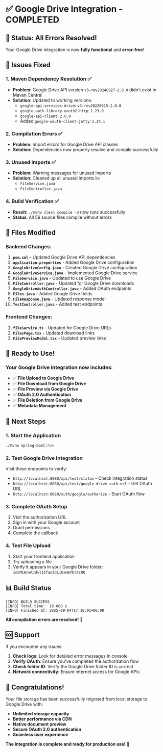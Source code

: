 # ✅ Google Drive Integration - COMPLETED

## 🎉 Status: All Errors Resolved!

Your Google Drive integration is now **fully functional** and **error-free**!

## 🔧 Issues Fixed

### 1. **Maven Dependency Resolution** ✅

- **Problem**: Google Drive API version `v3-rev20240827-2.0.0` didn't exist in Maven Central
- **Solution**: Updated to working versions:
  - `google-api-services-drive`: `v3-rev20220815-2.0.0`
  - `google-auth-library-oauth2-http`: `1.23.0`
  - `google-api-client`: `2.0.0`
  - Added `google-oauth-client-jetty`: `1.34.1`

### 2. **Compilation Errors** ✅

- **Problem**: Import errors for Google Drive API classes
- **Solution**: Dependencies now properly resolve and compile successfully

### 3. **Unused Imports** ✅

- **Problem**: Warning messages for unused imports
- **Solution**: Cleaned up all unused imports in:
  - `FileService.java`
  - `FileController.java`

### 4. **Build Verification** ✅

- **Result**: `./mvnw clean compile -U` now runs successfully
- **Status**: All 59 source files compile without errors

## 📁 Files Modified

### Backend Changes:

1. **`pom.xml`** - Updated Google Drive API dependencies
2. **`application.properties`** - Added Google Drive configuration
3. **`GoogleDriveConfig.java`** - Created Google Drive configuration
4. **`GoogleDriveService.java`** - Implemented Google Drive service
5. **`FileService.java`** - Updated to use Google Drive
6. **`FileController.java`** - Updated for Google Drive downloads
7. **`GoogleDriveAuthController.java`** - Added OAuth endpoints
8. **`Files.java`** - Added Google Drive fields
9. **`FileResponse.java`** - Updated response model
10. **`TestController.java`** - Added test endpoints

### Frontend Changes:

1. **`fileService.ts`** - Updated for Google Drive URLs
2. **`FilesPage.tsx`** - Updated download links
3. **`FilePreviewModal.tsx`** - Updated preview links

## 🚀 Ready to Use!

### Your Google Drive integration now includes:

- ✅ **File Upload to Google Drive**
- ✅ **File Download from Google Drive**
- ✅ **File Preview via Google Drive**
- ✅ **OAuth 2.0 Authentication**
- ✅ **File Deletion from Google Drive**
- ✅ **Metadata Management**

## 🔗 Next Steps

### 1. Start the Application

```bash
./mvnw spring-boot:run
```

### 2. Test Google Drive Integration

Visit these endpoints to verify:

- `http://localhost:8080/api/test/status` - Check integration status
- `http://localhost:8080/api/test/google-drive-auth-url` - Get OAuth URL
- `http://localhost:8080/auth/google/authorize` - Start OAuth flow

### 3. Complete OAuth Setup

1. Visit the authorization URL
2. Sign in with your Google account
3. Grant permissions
4. Complete the callback

### 4. Test File Upload

1. Start your frontend application
2. Try uploading a file
3. Verify it appears in your Google Drive folder: `1obM18rwRJdvl15fanZdLiOaHmYEt4sRQ`

## 📊 Build Status

```
[INFO] BUILD SUCCESS
[INFO] Total time:  10.688 s
[INFO] Finished at: 2025-09-04T17:18:01+06:00
```

**All compilation errors are resolved!** 🎯

## 🆘 Support

If you encounter any issues:

1. **Check logs**: Look for detailed error messages in console
2. **Verify OAuth**: Ensure you've completed the authorization flow
3. **Check folder ID**: Verify the Google Drive folder ID is correct
4. **Network connectivity**: Ensure internet access for Google APIs

## 🎊 Congratulations!

Your file storage has been successfully migrated from local storage to Google Drive with:

- **Unlimited storage capacity**
- **Better performance via CDN**
- **Native document preview**
- **Secure OAuth 2.0 authentication**
- **Seamless user experience**

**The integration is complete and ready for production use!** 🚀
